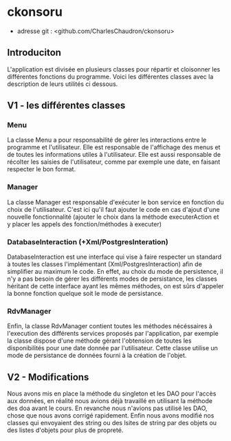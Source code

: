 # ckonsoru
- adresse git : <github.com/CharlesChaudron/ckonsoru>

## Introduciton

L'application est divisée en plusieurs classes pour répartir et cloisonner les différentes fonctions du programme. Voici les différentes classes avec la description de leurs utilités ci dessous.

## V1 - les différentes classes

### Menu

La classe Menu a pour responsabilité de gérer les interactions entre le programme et l'utilisateur. Elle est responsable de l'affichage des menus et de toutes les informations utiles à l'utilisateur. Elle est aussi responsable de récolter les saisies de l'utilisateur, comme par exemple une date, en faisant respecter le bon format.

### Manager

La classe Manager est responsable d'exécuter le bon service en fonction du choix de l'utilisateur. C'est ici qu'il faut ajouter le code en cas d'ajout d'une nouvelle fonctionnalité (ajouter le choix dans la méthode executerAction et y placer les appels des fonction/méthodes à executer)

### DatabaseInteraction (+Xml/PostgresInteration)

DatabaseInteraction est une interface qui vise à faire respecter un standard à toutes les classes l'implémentant (Xml/PostgresInteraction) afin de simplifier au maximum le code. En effet, au choix du mode de persistence, il n'y a pas besoin de gérer les différents modes de persistance, les classes héritant de cette interface ayant les mêmes méthodes, on est sûrs d'appeler la bonne fonction quelque soit le mode de persistance.

### RdvManager

Enfin, la classe RdvManager contient toutes les méthodes nécéssaires à l'execution des différents services proposés par l'application, par exemple la classe dispose d'une méthode gérant l'obtension de toutes les disponibilités pour une date donnée par l'utilisateur. Cette classe utilise un mode de persistance de données fourni à la création de l'objet.

## V2 - Modifications

Nous avons mis en place la méthode du singleton et les DAO pour l'accès aux données, en réalité nous avions déjà travaillé en utilisant la méthode des doa avant le cours. En revanche nous n'avions pas utilisé les DAO, chose que nous avons corrigé rapidement.
Enfin nous avons modifié nos classes qui envoyaient des string ou des lsites de string par des objets ou des listes d'objets pour plus de propreté.
